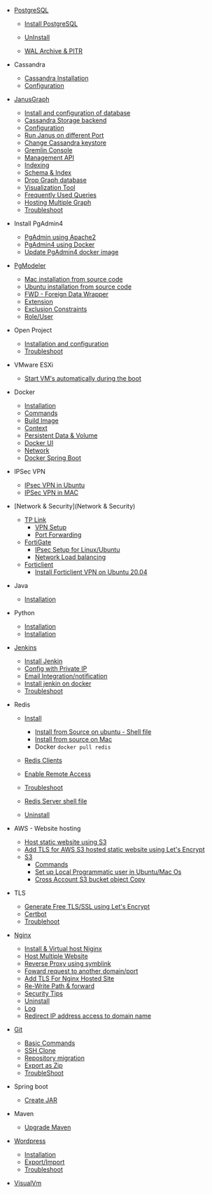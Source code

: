 * [PostgreSQL](PostgreSQL/postgresql.md)
  
  * [Install PostgreSQL](PostgreSQL/Install_PostgresQL_in_Ubuntu.md)

  * [UnInstall](PostgreSQL/UnInstall%20PostgreSQL.md)

  * [WAL Archive & PITR](PostgreSQL/WAL%20Archive%20&%20PITR.md)

* Cassandra

  * [Cassandra Installation](Cassandra/Installation.md)
  * [Configuration](Cassandra/configuration.md)

* [JanusGraph](JanusGraph/JanusGraph.md)

  * [Install and configuration of database](JanusGraph/Installation.md)
  * [Cassandra Storage backend](JanusGraph/Cassandra%20Storage%20Backend.md)
  * [Configuration](JanusGraph/Configuration.md)
  * [Run Janus on different Port](JanusGraph/Run%20Janus%20on%20different%20Port.md)
  * [Change Cassandra keystore](JanusGraph/Change%20Keystore.md)
  * [Gremlin Console](JanusGraph/Gremlin%20Console.md)
  * [Management API](JanusGraph/Management%20API.md)
  * [Indexing](JanusGraph/indexing.md)
  * [Schema & Index](JanusGraph/Schema%20Index.md)
  * [Drop Graph database](JanusGraph/Drop%20Database.md)
  * [Visualization Tool](JanusGraph/Visualization%20Tool.md)
  * [Frequently Used Queries](JanusGraph/Frequently%20Used%20Query.md)
  * [Hosting Multiple Graph](JanusGraph/Hosting%20Multiple%20Graph.md)
  * [Troubleshoot](JanusGraph/Trobleshoot.md)

* Install PgAdmin4
  * [PgAdmin using Apache2](pgadmin4/install_pgadmin4_using_apache*md)
  * [PgAdmin4 using Docker](pgadmin4/install_pgadmin4_using_docker.md)
  * [Update PgAdmin4 docker image](pgadmin4/update_pgadmin4_docker_image.md)

* [PgModeler](pgmodeler/pgmodeler.md)
  * [Mac installation from source code](/pgmodeler/build_pgmodeler_from_source_mac.md)
  * [Ubuntu installation from source code](/pgmodeler/build_pgmodeler_from_source_ubuntu.md)
  * [FWD - Foreign Data Wrapper](/pgmodeler/foreign_data_wrapper.md)
  * [Extension](/pgmodeler/Extension.md)
  * [Exclusion Constraints](/pgmodeler/Exclusion%20Constraints.md)
  * [Role/User](/pgmodeler/Role.md)

* Open Project

  * [Installation and configuration](openProject/installation.md)
  * [Troubleshoot](openProject/troubleshoot.md)

* VMware ESXi

  * [Start VM's automatically during the boot](VMware%20ESXi/Start%20VM's%20automatically%20during%20the%20boot.md)

* Docker
  * [Installation](docker/installtion_configuration.md)
  * [Commands](docker/commands.md)
  * [Build Image](docker/build_image.md)
  * [Context](docker/context.md)
  * [Persistent Data & Volume](docker/persistent_data&volume.md)
  * [Docker UI](docker/docker_ui_Portainer.md)
  * [Network](docker/network.md)
  * [Docker Spring Boot](docker/spring-boot.md)

* IPSec VPN
  * [IPsec VPN in Ubuntu](IP%20Sec%20VPN/Ipsec%20VPN%20in%20Ubuntu.md)
  * [IPSec VPN in MAC](IP%20Sec%20VPN/VPN%20Connection%20without%20any%20client%20in%20MAC.md)

* [Network & Security](Network & Security)
  * [TP Link](Tp-Link%20VPN%20Router/tplink.md)
    * [VPN Setup](Tp-Link%20VPN%20Router/VPN%20Setup.md)
    * [Port Forwarding](Tp-Link%20VPN%20Router/Port%20Fowarding.md)
  * [FortiGate](fortigate/Port%20Forwarding.md)
    * [IPsec Setup for Linux/Ubuntu](Fortigate/IPsec%20for%20Ubuntu.md)
    * [Network Load balancing](Fortigate/Load%20balancer/Dual%20Intenet%20connection.md)
  * [Forticlient](Forticlient/Install_FortiClient_Ubuntu.md)
    * [Install Forticlient VPN on Ubuntu 20.04](Forticlient/Install_FortiClient_Ubuntu.md)
* Java
  * [Installation](Java/Installation.md)

* Python
  * [Installation](python/installation.md)
  * [Installation](python/virtualevn.adoc)

* [Jenkins](jenkin/jenkins.md)
  * [Install Jenkin](jenkin/installation.md)
  * [Config with Private IP](jenkin/config_with_private_ip.md)
  * [Email Integration/notification](jenkin/Email%20Integration.md)
  * [Install jenkin on docker](jenkin/jenkin_on_docker.md)
  * [Troubleshoot](jenkin/Troubleshoot.md)

* Redis
  * [Install](redis/install.md)
    * [Install from Source on ubuntu - Shell file](redis/install_redis_from_source_ubuntu.sh)
    * [Install from source on Mac](redis/install_redis_in_mac_from_source.md)
    * Docker
          `docker pull redis`
    
  * [Redis Clients](redis/redis-client.md)

  * [Enable Remote Access](redis/redis_enable_remote_access.md)

  * [Troubleshoot](redis/troubleshoot.md)

  * [Redis Server shell file](redis/redis-server)

  * [Uninstall](redis/Uninstall.md)

* AWS - Website hosting
  * [Host static website using S3](aws/host_static_website_using_s*md)
  * [Add TLS for AWS S3 hosted static website using Let's Encrypt](aws/tls/create_cloud_front.md)
  * [S3](aws/S3)
    * [Commands](aws/S3/commands.md)
    * [Set up Local Programmatic user in Ubuntu/Mac Os](aws/S3/Set-up%20user%20in%20Ubuntu/Mac.md)
    * [Cross Account S3 bucket object Copy](aws/S3/Set-up%20user%20in%20Ubuntu/cross_account_S3_copy.md)

* TLS
  * [Generate Free TLS/SSL using Let's Encrypt](TLS/let's_encrypt.md)
  * [Certbot](TLS/certbot.md)
  * [Troublehoot](TLS/Troubleshoot.md)
   
* [Nginx](Nginx/nginx.md)
  * [Install & Virtual host Niginx](Nginx/installation_in_Ubuntu.md)
  * [Host Multiple Website](Nginx/multiple_website.md)
  * [Reverse Proxy using symblink](Nginx/reverse_proxy_with_symblink.md)
  * [Foward request to another domain/port](Nginx/Forward%20request%20to%20another%20domain%20or%20port.md)
  * [Add TLS For Nginx Hosted Site](Nginx/Add_TLS_For_Nginx_Hosted_Site.md)
  * [Re-Write Path & forward](Nginx/rewrite%20Path.md)
  * [Security Tips](Nginx/Security_tips.md)
  * [Uninstall](Nginx/Uninstall.md)
  * [Log](Nginx/log.md)
  * [Redirect IP address access to domain name](Nginx/Redirect%20IP%20address%20to%20domain%20name.md)

* [Git](git/git.md)
  * [Basic Commands](git/commands.md)
  * [SSH Clone](git/ssh_git_clone.md)
  * [Repository migration](git/git_repo_migration.md)
  * [Export as Zip](git/Export.md)
  * [TroubleShoot](git/Troubleshoot.md)

* Spring boot

  * [Create JAR](spring-boot-jar/create_jar.md)
* Maven
  * [Upgrade Maven](maven/upgrade_maven.md)

* [Wordpress](wordpress/wordpress.md)

  * [Installation](wordpress/installation.md)
  * [Export/Import](/wordpress/export_import.md)
  * [Troubleshoot](/wordpress/troubleshoot.md)

* [VisualVm](visualVm/visualvm_remote_set_up.md)
